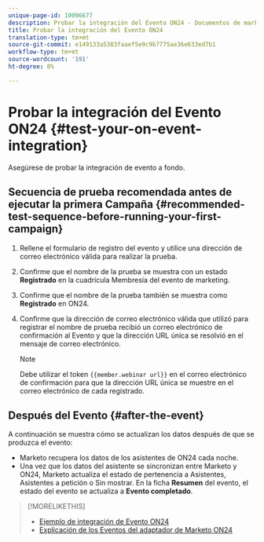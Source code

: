 ```yaml
---
unique-page-id: 10096677
description: Probar la integración del Evento ON24 - Documentos de marketing - Documentación del producto
title: Probar la integración del Evento ON24
translation-type: tm+mt
source-git-commit: e149133a5383faaef5e9c9b7775ae36e633ed7b1
workflow-type: tm+mt
source-wordcount: '191'
ht-degree: 0%

---
```



# Probar la integración del Evento ON24 {#test-your-on-event-integration}

Asegúrese de probar la integración de evento a fondo.

## Secuencia de prueba recomendada antes de ejecutar la primera Campaña {#recommended-test-sequence-before-running-your-first-campaign}

1. Rellene el formulario de registro del evento y utilice una dirección de correo electrónico válida para realizar la prueba.
1. Confirme que el nombre de la prueba se muestra con un estado **Registrado** en la cuadrícula Membresía del evento de marketing.
1. Confirme que el nombre de la prueba también se muestra como **Registrado** en ON24.
1. Confirme que la dirección de correo electrónico válida que utilizó para registrar el nombre de prueba recibió un correo electrónico de confirmación al Evento y que la dirección URL única se resolvió en el mensaje de correo electrónico.

   >[!NOTE]
   >
   >Debe utilizar el token `{{member.webinar url}}` en el correo electrónico de confirmación para que la dirección URL única se muestre en el correo electrónico de cada registrado.

## Después del Evento {#after-the-event}

A continuación se muestra cómo se actualizan los datos después de que se produzca el evento:

* Marketo recupera los datos de los asistentes de ON24 cada noche.
* Una vez que los datos del asistente se sincronizan entre Marketo y ON24, Marketo actualiza el estado de pertenencia a Asistentes, Asistentes a petición o Sin mostrar. En la ficha **Resumen** del evento, el estado del evento se actualiza a **Evento completado**.

>[!MORELIKETHIS]
>
>* [Ejemplo de integración de Evento ON24](example-on24-event-integration.md)
>* [Explicación de los Eventos del adaptador de Marketo ON24](understanding-marketo-on24-adapter-events.md)

>



